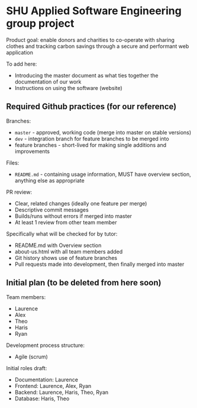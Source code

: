 # SHU Applied Software Engineering group project
Product goal: enable donors and charities to co-operate with sharing clothes and tracking carbon savings through a secure and performant web application

To add here:
* Introducing the master document as what ties together the documentation of our work
* Instructions on using the software (website)

## Required Github practices (for our reference)
Branches:
* `master` - approved, working code (merge into master on stable versions)
* `dev` - integration branch for feature branches to be merged into
* feature branches - short-lived for making single additions and improvements

Files:
* `README.md` - containing usage information, MUST have overview section, anything else as appropriate

PR review:
* Clear, related changes (ideally one feature per merge)
* Descriptive commit messages
* Builds/runs without errors if merged into master
* At least 1 review from other team member

Specifically what will be checked for by tutor:
* README.md with Overview section
* about-us.html with all team members added
* Git history shows use of feature branches
* Pull requests made into development, then finally merged into master

## Initial plan (to be deleted from here soon)
Team members:
* Laurence
* Alex
* Theo
* Haris
* Ryan

Development process structure:
* Agile (scrum)

Initial roles draft:
* Documentation: Laurence
* Frontend: Laurence, Alex, Ryan
* Backend: Laurence, Haris, Theo, Ryan
* Database: Haris, Theo
